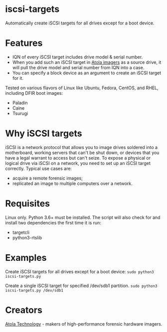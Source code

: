 # iscsi-targets
Automatically create iSCSI targets for all drives except for a boot device.

# Features
- IQN of every iSCSI target includes drive model & serial number.
- When you add such an iSCSI target in [Atola imagers](https://atola.com/products/) as a source drive, it will pull the drive model and serial number from IQN into a case.
- You can specify a block device as an argument to create an iSCSI target for it.

Tested on various flavors of Linux like Ubuntu, Fedora, CentOS, and RHEL, including DFIR boot images:
- Paladin
- Caine
- Tsurugi

# Why iSCSI targets
iSCSI is a network protocol that allows you to image drives soldered into a motherboard, working servers that can't be shut down, or devices that you have a legal warrant to access but can't seize.
To expose a physical or logical drive via iSCSI on a network, you need to set up an iSCSI target correctly. Typical use cases are:
- acquire a remote forensic images;
- replicated an image to multiple computers over a network.

# Requisites
Linux only. Python 3.6+ must be installed. 
The script will also check for and install two dependencies the first time it is run:
- targetcli
- python3-rtslib

# Examples
Create iSCSI targets for all drives except for a boot device:
`sudo python3 iscsi-targets.py`

Create a single iSCSI target for specified /dev/sdb1 partition.
`sudo python3 iscsi-targets.py /dev/sdb1`

# Creators
[Atola Technology](https://atola.com) - makers of high-performance forensic hardware imagers.
